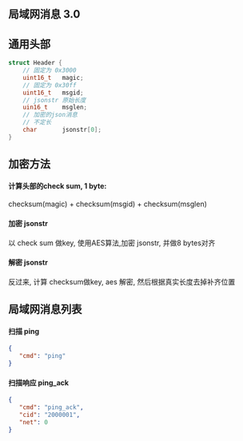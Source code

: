 ## 局域网消息 3.0

## 通用头部

```cpp
struct Header {
    // 固定为 0x3000
    uint16_t   magic;
    // 固定为 0x30ff
    uint16_t   msgid;
    // jsonstr 原始长度
    uin16_t    msglen;
    // 加密的json消息
    // 不定长
    char       jsonstr[0];
}
```

## 加密方法

#### 计算头部的check sum, 1 byte: 

checksum(magic) + checksum(msgid) + checksum(msglen)


#### 加密 jsonstr

以 check sum 做key, 使用AES算法,加密 jsonstr, 并做8 bytes对齐

#### 解密 jsonstr

反过来, 计算 checksum做key, aes 解密, 然后根据真实长度去掉补齐位置

## 局域网消息列表

#### 扫描 ping

```json
{
   "cmd": "ping" 
}
```

#### 扫描响应 ping_ack


```json
{
   "cmd": "ping_ack",
   "cid": "2000001",
   "net": 0 
}
```

